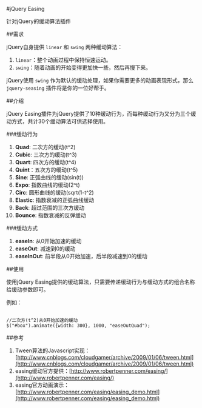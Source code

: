 #jQuery Easing

针对jQuery的缓动算法插件

##需求

jQuery自身提供 `linear` 和 `swing` 两种缓动算法：

1. `linear`：整个动画过程中保持恒速运动。
2. `swing`：随着动画的开始变得更加快一些，然后再慢下来。

jQuery使用 `swing` 作为默认的缓动处理，如果你需要更多的动画表现形式，那么 `jquery-seasing` 插件将是你的一位好帮手。

##介绍

jQuery Easing插件为jQuery提供了10种缓动行为，而每种缓动行为又分为三个缓动方式，共计30个缓动算法可供选择使用。

###缓动行为

1. **Quad**: 二次方的缓动(t^2)
2. **Cubic**: 三次方的缓动(t^3)
3. **Quart**: 四次方的缓动(t^4)
4. **Quint**：五次方的缓动(t^5)
5. **Sine**: 正弧曲线的缓动(sin(t))
6. **Expo**: 指数曲线的缓动(2^t)
7. **Circ**: 圆形曲线的缓动(sqrt(1-t^2)
8. **Elastic**: 指数衰减的正弧曲线缓动
9. **Back**: 超过范围的三次方缓动
10. **Bounce**: 指数衰减的反弹缓动

###缓动方式

1. **easeIn**: 从0开始加速的缓动
2. **easeOut**: 减速到0的缓动
3. **easeInOut**: 前半段从0开始加速，后半段减速到0的缓动


##使用

使用jQuery Easing提供的缓动算法，只需要传递缓动行为与缓动方式的组合名称给缓动参数即可。

例如：

```JS

//二次方(t^2)从0开始加速的缓动
$("#box").animate({width: 300}, 1000, "easeOutQuad");

```

##参考

1. Tween算法的Javascript实现：[http://www.cnblogs.com/cloudgamer/archive/2009/01/06/tween.html](http://www.cnblogs.com/cloudgamer/archive/2009/01/06/tween.html)
2. easing缓动官方提供：[http://www.robertpenner.com/easing/](http://www.robertpenner.com/easing/)
3. easing官方动画演示：[http://www.robertpenner.com/easing/easing_demo.html](http://www.robertpenner.com/easing/easing_demo.html)